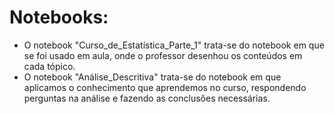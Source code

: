 # Notebooks:
* O notebook "Curso_de_Estatística_Parte_1" trata-se do notebook em que se foi usado em aula, onde o professor desenhou os conteúdos em cada tópico.
* O notebook "Análise_Descritiva" trata-se do notebook em que aplicamos o conhecimento que aprendemos no curso, respondendo perguntas na análise e fazendo as conclusões necessárias.
